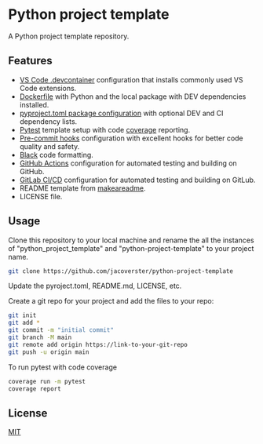 # Python project template

A Python project template repository.

## Features
- [VS Code .devcontainer](https://code.visualstudio.com/docs/remote/containers) configuration that installs commonly used VS Code extensions.
- [Dockerfile](https://docs.docker.com/engine/reference/builder/) with Python and the local package with DEV dependencies installed.
- [pyproject.toml package configuration](https://setuptools.pypa.io/en/latest/userguide/quickstart.html) with optional DEV and CI dependency lists.
- [Pytest](https://github.com/boxed/pytest-readme) template setup with code [coverage](https://coverage.readthedocs.io/en/6.4.2/) reporting.
- [Pre-commit hooks](https://pre-commit.com) configuration with excellent hooks for better code quality and safety.
- [Black](https://github.com/psf/black) code formatting.
- [GitHub Actions](https://docs.github.com/en/actions) configuration for automated testing and building on GitHub.
- [GitLab CI/CD](https://docs.gitlab.com/ee/ci/index.html) configuration for automated testing and building on GitLub.
- README template from [makeareadme](https://www.makeareadme.com/).
- LICENSE file.

## Usage
Clone this repository to your local machine and rename the all the instances of "python_project_template" and "python-project-template" to your project name.

```bash
git clone https://github.com/jacoverster/python-project-template
```

Update the pyroject.toml, README.md, LICENSE, etc.

Create a git repo for your project and add the files to your repo:

```bash
git init
git add *
git commit -m "initial commit"
git branch -M main
git remote add origin https://link-to-your-git-repo
git push -u origin main
```

To run pytest with code coverage

```bash
coverage run -m pytest
coverage report
```

## License
[MIT](https://choosealicense.com/licenses/mit/)
